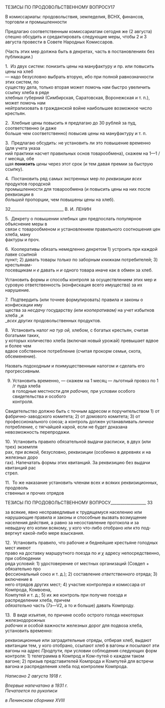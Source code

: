 ТЕЗИСЫ ПО ПРОДОВОЛЬСТВЕННОМУ ВОПРОСУ17

В комиссариаты: продовольствия, земледелия, ВСНХ, финансов, торговли и промышленности

Предлагаю соответственным комиссариатам сегодня же (2 августа) спешно обсудить и средактировать следующие меры, чтобы 2 и 3 августа провести в Совете Народных Комиссаров.

(Часть этих мер должна быть в декретах, часть в постановлениях без публикации.)

1.  Из двух систем: понизить цены на мануфактуру и пр. или повысить цены на хлеб  
— надо безусловно выбрать вторую, ибо при полной равнозначности этих систем, по  
существу дела, только вторая может помочь нам быстро увеличить ссыпку хлеба в ряде  
хлебных губерний (Симбирская, Саратовская, Воронежская и т. п.), может помочь нам  
нейтрализовать в гражданской войне наибольшее возможное число крестьян.

2.  Хлебные цены повысить я предлагаю до 30 рублей за пуд, соответственно (и даже  
больше чем соответственно) повысив цены на мануфактуру и т. п.

3.  Предлагаю обсудить: не установить ли это повышение временно (для учета указа­  
ний практики насчет правильных основ товарообмена), скажем на 1—1 /г месяца, обе­  
щая **понизить** _цены_ через этот срок (и тем давая премии за быструю ссыпку).

4.  Постановить ряд самых экстренных мер _по реквизиции всех_ продуктов городской  
промышленности для товарообмена (и повысить цены на них после реквизиции в  
_большей_ пропорции, чем повышены цены на хлеб).

  

32___________________________ В. И. ЛЕНИН

5.  Декрету о повышении хлебных цен предпослать популярное объяснение меры в  
связи с товарообменом и установлением правильного соотношения цен хлеба, ману­  
фактуры и проч.

6.  Кооперативы обязать немедленно декретом 1) устроить при каждой лавке ссыпной  
пункт; 2) давать товары _только_ по заборным книжкам потребителей; 3) крестьянам-  
посевщикам _н е_ давать _н и_ одного товара иначе как в обмен за хлеб.

Установить формы и способы контроля за осуществлением этих мер и суровую от­ветственность (конфискация всего имущества) за их нарушение.

7.  Подтвердить (или точнее формулировать) правила и законы о конфискации иму­  
щества за _несдачу_ государству _(или кооперативам)_ на учет избытков хлеба _и  
__всех других_ продовольственных продуктов.

8.  Установить налог _на тур ой,_ хлебом, с богатых крестьян, считая богатыми таких,  
у которых количество хлеба (включая новый урожай) превышает вдвое и более чем  
вдвое собственное потребление (считая прокорм семьи, скота, обсеменение).

Назвать _подоходным_ и поимущественным налогом и сделать его прогрессивным.

9. Установить временно, — скажем на 1 месяц — льготный провоз по 1 /г пуда хлеба  
в голодные местности _для рабочих,_ при условии особого свидетельства и особого  
контроля.

Свидетельство должно быть с точным адресом и поручительством 1) от фабрично-заводского комитета; 2) от домового комитета; 3) от профессионального союза; а кон­троль должен устанавливать _личное_ потребление, с тягчайшей карой, если не будет до­казана невозможность перепродажи.

10.  Установить правило обязательной выдачи расписки, в двух (или трех) экземпля­  
рах, при _всякой,_ безусловно, реквизиции (особенно в деревнях и на железных доро­  
гах). Напечатать формы этих квитанций. За реквизицию без выдачи квитанций рас­  
стрел.

11.  То же наказание установить членам всех и всяких реквизиционных, продоволь­  
ственных и прочих отрядов

  

ТЕЗИСЫ ПО ПРОДОВОЛЬСТВЕННОМУ ВОПРОСУ__________________ 33

за всякие, явно несправедливые к трудящемуся населению или нарушающие правила и законы и способные вызвать возмущение населения действия, а равно за несоставление протокола и за невыдачу его копии всякому, у кого что-либо отобрано или кто под­вергнут какой-либо мере взыскания.

12.  Установить правило, что рабочие и беднейшие крестьяне голодных мест имеют  
право на доставку маршрутного поезда по _и_ _χ_ адресу непосредственно, при соблюдении  
ряда условий: 1) удостоверение от местных организаций (Совдеп + обязательно про­  
фессиональный союз и т. д.); 2) составление _ответственного_ отряда; 3) включение в  
него отрядов других мест; 4) участие контролера и комиссара от Компрода, Комвоена,  
Компутей и т. д.; 5) их же контроль при получке поезда и распределении хлеба, причем  
_обязательно_ часть (7з—V2, a то и больше) давать Компроду.

13.  В виде изъятия, по причине особо острого голода некоторых железнодорожных  
_рабочих_ и особой важности железных дорог для подвоза хлеба, установить временно:

реквизиционные или заградительные отряды, отбирая хлеб, выдают квитанции тем, у кого отобрано, ссыпают хлеб в вагоны и посылают эти вагоны на адрес _Продпути,_ при условии соблюдения следующих форм контроля: 1) телеграмма в Компрод и Ком-путей о каждом таком вагоне; 2) призыв представителей Компрода и Компутей для встречи вагона и распределения хлеба под контролем Компрода.

_Написано 2 августа 1918 г._

_Впервые напечатано в 1931 г.                                                             Печатается по рукописи_

_в Ленинском сборнике_ _XVIII_